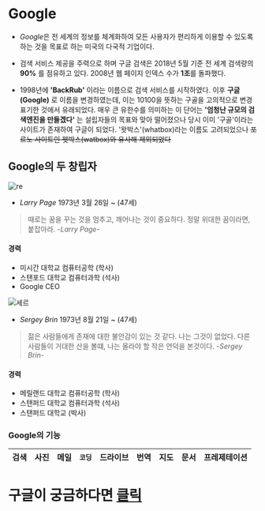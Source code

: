 # Google 

+ *Google*은 전 세계의 정보를 체계화하여 모든 사용자가 편리하게 이용할 수 있도록 하는 것을 목표로 하는 미국의 다국적 기업이다. 

+ 검색 서비스 제공을 주력으로 하며 구글 검색은 2018년 5월 기준 전 세계 검색량의 **90%** 를 점유하고 있다. 2008년 웹 페이지 인덱스 수가 **1조**를 돌파했다.

+ 1998년에 **'BackRub'** 이라는 이름으로 검색 서비스를 시작하였다. 이후 **구글(Google)** 로 이름을 변경하였는데, 이는 10100을 뜻하는 구골을 고의적으로 변경 표기한 것에서 유래되었다. 매우 큰 유한수를 의미하는 이 단어는 **'엄청난 규모의 검색엔진을 만들겠다'** 는 설립자들의 목표와 맞아 떨어졌으나 당시 이미 '구골'이라는 사이트가 존재하여 구글이 되었다. '왓박스'(whatbox)라는 이름도 고려되었으나 ~~포르노 사이트인 웻박스(watbox)와 유사해 제외되었다~~

## Google의 두 창립자

![re](https://user-images.githubusercontent.com/64131903/86110318-652c0800-bb00-11ea-9158-a80fa5c53476.jpg)

+ *Larry Page* 1973년 3월 26일 ~ (47세)

> 때로는 꿈을 꾸는 것을 멈추고,  깨어나는 것이 중요하다.  정말 위대한 꿈이라면, 붙잡아라. -*Larry Page*-

#### 경력

+ 미시간 대학교 컴퓨터공학 (학사)
+ 스탠포드 대학교 컴퓨터과학 (석사)
+ Google CEO



![세르](https://user-images.githubusercontent.com/64131903/86111699-0b2c4200-bb02-11ea-9e91-edff7a6e9b9e.jpg)

+ *Sergey Brin* 1973년 8월 21일 ~ (47세)

> 젊은 사람들에게 존재에 대한 불안감이 있는 것 같다. 나는 그것이 없었다. 다른 사람들이 거대한 산을 볼떄, 나는 올라야 할 작은 언덕을 본것이다. -*Sergey Brin*-

#### 경력

+ 메릴랜드 대학교 컴퓨터공학 (학사)  
+ 스탠퍼드 대학교 컴퓨터과학 (석사)  
+ 스탠퍼드 대학교 (박사)  

    



### Google의 기능
| 검색 | 사진 | 메일 |```코딩```| 드라이브 | 번역 | 지도 | 문서 | 프레제테이션 |
|----|:----|:----|:----|:----|:-----|:----|:----|:-----|



# 구글이 궁금하다면 [클릭](https://www.google.com "구글 홈페이지")

